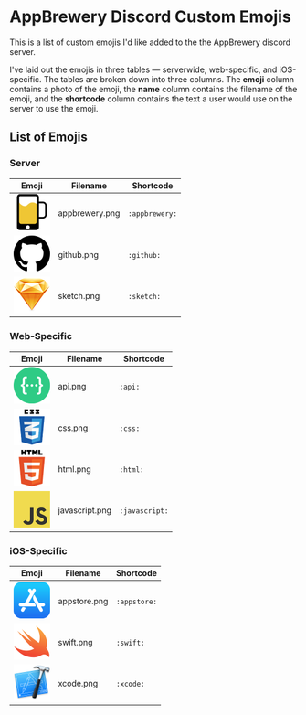 # AppBrewery Discord Custom Emojis

This is a list of custom emojis I'd like added to the the AppBrewery discord server.

I've laid out the emojis in three tables — serverwide, web-specific, and iOS-specific. The tables are broken down into three columns. The **emoji** column contains a photo of the emoji, the **name** column contains the filename of the emoji, and the **shortcode** column contains the text a user would use on the server to use the emoji.

## List of Emojis
### Server

| Emoji | Filename | Shortcode |
|:-----:|------|-----------|
| <img src=emojis/appbrewery.png height=64 /> | appbrewery.png | `:appbrewery:` |
| <img src=emojis/github.png height=64 /> | github.png | `:github:` |
| <img src=emojis/sketch.png height=64 /> | sketch.png | `:sketch:` |

### Web-Specific

| Emoji | Filename | Shortcode |
|:-----:|------|-----------|
| <img src=emojis/api.png height=64 /> | api.png | `:api:` |
| <img src=emojis/css.png height=64 /> | css.png | `:css:` |
| <img src=emojis/html.png height=64 /> | html.png | `:html:` |
| <img src=emojis/javascript.png height=64 /> | javascript.png | `:javascript:` |

### iOS-Specific

| Emoji | Filename | Shortcode |
|:-----:|------|-----------|
| <img src=emojis/appstore.png height=64 /> | appstore.png | `:appstore:` |
| <img src=emojis/swift.png height=64 /> | swift.png | `:swift:` |
| <img src=emojis/xcode.png height=64 /> | xcode.png | `:xcode:` |